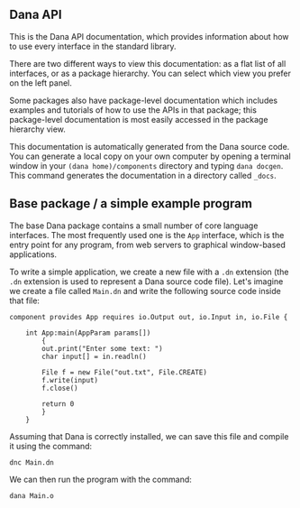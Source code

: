 ## Dana API

This is the Dana API documentation, which provides information about how to use every interface in the standard library.

There are two different ways to view this documentation: as a flat list of all interfaces, or as a package hierarchy. You can select which view you prefer on the left panel.

Some packages also have package-level documentation which includes examples and tutorials of how to use the APIs in that package; this package-level documentation is most easily accessed in the package hierarchy view.

This documentation is automatically generated from the Dana source code. You can generate a local copy on your own computer by opening a terminal window in your `(dana home)/components` directory and typing `dana docgen`. This command generates the documentation in a directory called `_docs`.

## Base package / a simple example program

The base Dana package contains a small number of core language interfaces. The most frequently used one is the `App` interface, which is the entry point for any program, from web servers to graphical window-based applications.

To write a simple application, we create a new file with a `.dn` extension (the `.dn` extension is used to represent a Dana source code file). Let's imagine we create a file called `Main.dn` and write the following source code inside that file:

```
component provides App requires io.Output out, io.Input in, io.File {
    
    int App:main(AppParam params[])
        {
        out.print("Enter some text: ")
        char input[] = in.readln()
        
        File f = new File("out.txt", File.CREATE)
        f.write(input)
        f.close()
        
        return 0
        }
    }
```

Assuming that Dana is correctly installed, we can save this file and compile it using the command:

`dnc Main.dn`

We can then run the program with the command:

`dana Main.o`